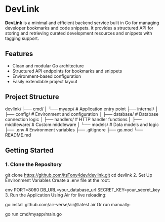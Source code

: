 # DevLink

**DevLink** is a minimal and efficient backend service built in Go for managing developer bookmarks and code snippets. It provides a structured API for storing and retrieving curated development resources and snippets with tagging support.

## Features

- Clean and modular Go architecture
- Structured API endpoints for bookmarks and snippets
- Environment-based configuration
- Easily extendable project layout

## Project Structure

devlink/
├── cmd/
│ └── myapp/ # Application entry point
├── internal/
│ ├── config/ # Environment and configuration
│ ├── database/ # Database connection logic
│ ├── handlers/ # HTTP handler functions
│ ├── middleware/ # Custom middleware
│ └── models/ # Data models and logic
├── .env # Environment variables
├── .gitignore
├── go.mod
└── README.md


## Getting Started

### 1. Clone the Repository


git clone https://github.com/itsTony4dev/devlink.git
cd devlink
2. Set Up Environment Variables
Create a .env file at the root:

env
PORT=8080
DB_URL=your_database_url
SECRET_KEY=your_secret_key
3. Run the Application
Using Air for live reloading:


go install github.com/air-verse/air@latest
air
Or run manually:

go run cmd/myapp/main.go
